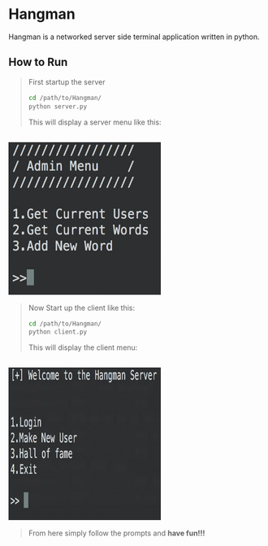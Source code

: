 #  Hangman 

Hangman is a networked server side terminal application written in python.

##  How to Run

>  First startup the server
> ```bash
> cd /path/to/Hangman/
> python server.py
> ```
>  This will display a server menu like this: 
<br>
<img src="/images/Admin_menu_screen_shot.jpg" alt="Server admin menu" width="300" height="300">
<br>

>  Now Start up the client like this:
> ```bash
> cd /path/to/Hangman/
> python client.py
> ```
>  This will display the client menu:

<br>
<img src = "/images/client_welcome_menu_screen_shot.jpg" alt="client menu" width="300" height="300" >
<br>

>  From here simply follow the prompts and __have fun!!!__
